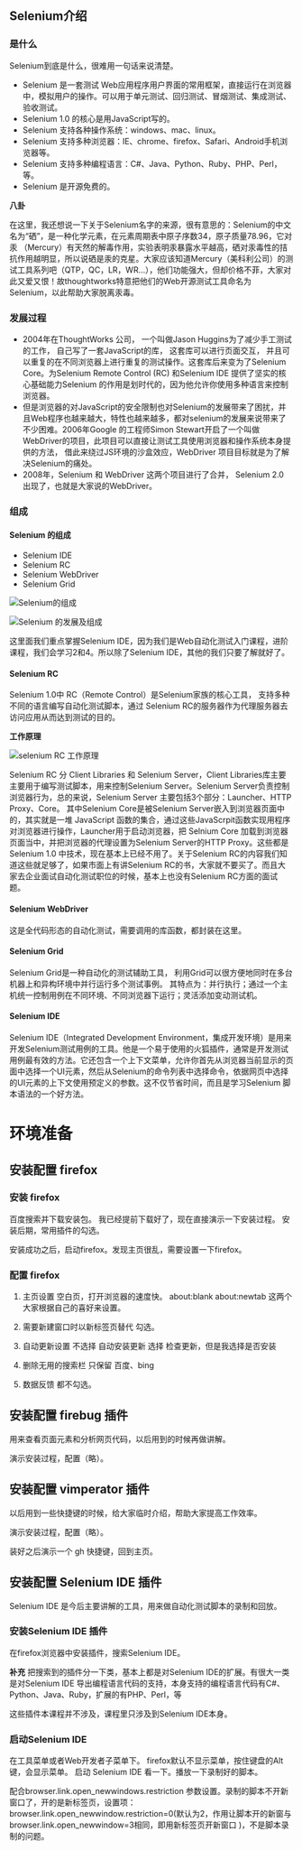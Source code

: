## Selenium介绍
### 是什么

Selenium到底是什么，很难用一句话来说清楚。

* Selenium 是一套测试 Web应用程序用户界面的常用框架，直接运行在浏览器中，模拟用户的操作。可以用于单元测试、回归测试、冒烟测试、集成测试、验收测试。
* Selenium 1.0 的核心是用JavaScript写的。
* Selenium 支持各种操作系统：windows、mac、linux。
* Selenium 支持多种浏览器：IE、chrome、firefox、Safari、Android手机浏览器等。
* Selenium 支持多种编程语言：C#、Java、Python、Ruby、PHP、Perl，等。
* Selenium 是开源免费的。

**八卦**

在这里，我还想说一下关于Selenium名字的来源，很有意思的：Selenium的中文名为“硒”，是一种化学元素，在元素周期表中原子序数34，原子质量78.96，它对汞 （Mercury）有天然的解毒作用，实验表明汞暴露水平越高，硒对汞毒性的拮抗作用越明显，所以说硒是汞的克星。大家应该知道Mercury（美科利公司）的测试工具系列吧（QTP，QC，LR，WR...），他们功能强大，但却价格不菲，大家对此又爱又恨！故thoughtworks特意把他们的Web开源测试工具命名为Selenium，以此帮助大家脱离汞毒。

### 发展过程

* 2004年在ThoughtWorks 公司， 一个叫做Jason Huggins为了减少手工测试的工作， 自己写了一套JavaScript的库， 这套库可以进行页面交互， 并且可以重复的在不同浏览器上进行重复的测试操作。这套库后来变为了Selenium Core。为Selenium Remote Control (RC) 和Selenium IDE 提供了坚实的核心基础能力Selenium 的作用是划时代的，因为他允许你使用多种语言来控制浏览器。
* 但是浏览器的对JavaScript的安全限制也对Selenium的发展带来了困扰，并且Web程序也越来越大，特性也越来越多，都对selenium的发展来说带来了不少困难。2006年Google 的工程师Simon Stewart开启了一个叫做WebDriver的项目，此项目可以直接让测试工具使用浏览器和操作系统本身提供的方法， 借此来绕过JS环境的沙盒效应，WebDriver 项目目标就是为了解决Selenium的痛处。
* 2008年，Selenium 和 WebDriver 这两个项目进行了合并， Selenium 2.0 出现了，也就是大家说的WebDriver。

### 组成

#### Selenium 的组成

* Selenium IDE
* Selenium RC
* Selenium WebDriver
* Selenium Grid

![Selenium的组成](http://www.way2automation.com/selenium/tutorial/images/banner.jpg)

![Selenium 的发展及组成](http://seleniumtutorialpoint.com/wp-content/uploads/2015/04/Picture1.bmp)

这里面我们重点掌握Selenium IDE，因为我们是Web自动化测试入门课程，进阶课程，我们会学习2和4。所以除了Selenium IDE，其他的我们只要了解就好了。

#### Selenium RC

Selenium 1.0中 RC（Remote Control）是Selenium家族的核心工具， 支持多种不同的语言编写自动化测试脚本，通过 Selenium RC的服务器作为代理服务器去访问应用从而达到测试的目的。

**工作原理**

![selenium RC 工作原理](http://docs.seleniumhq.org/selenium-rc.png)

Selenium RC 分 Client Libraries 和 Selenium Server，Client Libraries库主要主要用于编写测试脚本，用来控制Selenium Server。Selenium Server负责控制浏览器行为，总的来说，Selenium Server 主要包括3个部分：Launcher、HTTP Proxy、Core。 其中Selenium Core是被Selenium Server嵌入到浏览器页面中的，其实就是一堆 JavaScript 函数的集合，通过这些JavaScrpit函数实现用程序对浏览器进行操作，Launcher用于启动浏览器，把 Selnium Core 加载到浏览器页面当中，并把浏览器的代理设置为Selenium Server的HTTP Proxy。这些都是Selenium 1.0 中技术，现在基本上已经不用了。关于Selenium RC的内容我们知道这些就足够了，如果市面上有讲Selenium RC的书，大家就不要买了。而且大家去企业面试自动化测试职位的时候，基本上也没有Selenium RC方面的面试题。

#### Selenium WebDriver

这是全代码形态的自动化测试，需要调用的库函数，都封装在这里。



#### Selenium Grid

Selenium Grid是一种自动化的测试辅助工具， 利用Grid可以很方便地同时在多台机器上和异构环境中并行运行多个测试事例。 其特点为：并行执行；通过一个主机统一控制用例在不同环境、不同浏览器下运行；灵活添加变动测试机。

#### Selenium IDE

Selenium IDE（Integrated Development Environment，集成开发环境）是用来开发Selenium测试用例的工具。他是一个易于使用的火狐插件，通常是开发测试用例最有效的方法。它还包含一个上下文菜单，允许你首先从浏览器当前显示的页面中选择一个UI元素，然后从Selenium的命令列表中选择命令，依据网页中选择的UI元素的上下文使用预定义的参数。这不仅节省时间，而且是学习Selenium 脚本语法的一个好方法。

# 环境准备

## 安装配置 firefox

### 安装 firefox
百度搜索并下载安装包。
我已经提前下载好了，现在直接演示一下安装过程。
安装后期，常用插件的勾选。

安装成功之后，启动firefox。发现主页很乱，需要设置一下firefox。

### 配置 firefox
1. 主页设置
空白页，打开浏览器的速度快。
about:blank
about:newtab
这两个大家根据自己的喜好来设置。

2. 需要新建窗口时以新标签页替代
勾选。

3. 自动更新设置
不选择 自动安装更新
选择    检查更新，但是我选择是否安装

4. 删除无用的搜索栏
只保留 百度、bing

5. 数据反馈
都不勾选。


## 安装配置 firebug 插件 
用来查看页面元素和分析网页代码，以后用到的时候再做讲解。

演示安装过程，配置（略）。

## 安装配置 vimperator 插件
以后用到一些快捷键的时候，给大家临时介绍，帮助大家提高工作效率。

演示安装过程，配置（略）。

装好之后演示一个 gh 快捷键，回到主页。

## 安装配置 Selenium IDE 插件
Selenium IDE 是今后主要讲解的工具，用来做自动化测试脚本的录制和回放。

### 安装Selenium IDE 插件
在firefox浏览器中安装插件，搜索Selenium IDE。

**补充**
把搜索到的插件分一下类，基本上都是对Selenium IDE的扩展。有很大一类是对Selenium IDE 导出编程语言代码的支持，本身支持的编程语言代码有C#、Python、Java、Ruby，扩展的有PHP、Perl，等

这些插件本课程并不涉及，课程里只涉及到Selenium IDE本身。

### 启动Selenium IDE
在工具菜单或者Web开发者子菜单下。
firefox默认不显示菜单，按住键盘的Alt键，会显示菜单。
启动 Selenium IDE 看一下。播放一下录制好的脚本。

配合browser.link.open_newwindows.restriction 参数设置。录制的脚本不开新窗口了，开的是新标签页，设置项：browser.link.open_newwindow.restriction=0(默认为2，作用让脚本开的新窗与 browser.link.open_newwindow=3相同，即用新标签页开新窗口 )，不是脚本录制的问题。
